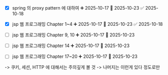 
- [x] spring 의 proxy pattern 에 대하여 ➕ 2025-10-17 📅 2025-10-23 ✅ 2025-10-18

- [x] jsp 웹 프로그래밍 Chapter 1~4 ➕ 2025-10-17 📅 2025-10-23 ✅ 2025-10-18

- [ ] jsp 웹 프로그래밍 Chapter 9, 10  ➕ 2025-10-17 📅 2025-10-23

- [ ] jsp 웹 프로그래밍 Chapter 14  ➕ 2025-10-17 📅 2025-10-23

- [ ] jsp 웹 프로그래밍 Chapter 17~20 ➕ 2025-10-17 📅 2025-10-23

-> 쿠키, 세션, HTTP 에 대해서는 주의깊게 볼 것
-> 나머지는 이런게 있다 정도로만











